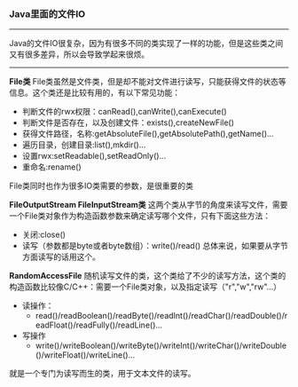 ### Java里面的文件IO
***
Java的文件IO很复杂，因为有很多不同的类实现了一样的功能，但是这些类之间又有很多差异，所以会导致学起来很烦。
***
**File类**
File类虽然是文件类，但是却不能对文件进行读写，只能获得文件的状态等信息。这个类还是比较有用的，有以下常见功能：
* 判断文件的rwx权限：canRead(),canWrite(),canExecute()
* 判断文件是否存在，以及创建文件：exists(),createNewFile()
* 获得文件路径，名称:getAbsoluteFile(),getAbsolutePath(),getName()...
* 遍历目录，创建目录:list(),mkdir()...
* 设置rwx:setReadable(),setReadOnly()...
* 重命名:rename()

File类同时也作为很多IO类需要的参数，是很重要的类

**FileOutputStream FileInputStream类**
这两个类从字节的角度来读写文件，需要一个File类对象作为构造函数参数来确定读写哪个文件，只有下面这些方法：
* 关闭:close()
* 读写（参数都是byte或者byte数组）：write()/read()
总体来说，如果要从字节方面读写的话用这个。

**RandomAccessFile**
随机读写文件的类，这个类给了不少的读写方法，这个类的构造函数比较像C/C++：需要一个File类对象，以及指定读写（"r","w","rw"...）
* 读操作：
	* read()/readBoolean()/readByte()/readInt()/readChar()/readDouble()/readFloat()/readFully()/readLine()...
* 写操作
	* write()/writeBoolean()/writeByte()/writeInt()/writeChar()/writeDouble()/writeFloat()/writeLine()...

就是一个专门为读写而生的类，用于文本文件的读写。
